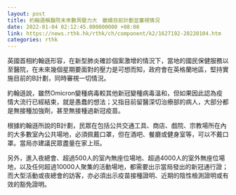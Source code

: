 ```yaml
---
layout: post
title: 約翰遜稱醫院未來數周壓力大　繼續目前計劃並審視情況
date: 2022-01-04 02:12:45.000000000 +08:00
link: https://news.rthk.hk/rthk/ch/component/k2/1627192-20220104.htm
categories: rthk
---
```


英國首相約翰遜形容，在新型肺炎確診個案激增的情況下，當地的國民保健服務以至醫院，在未來幾個星期要面對的壓力是可想而知，政府會在英格蘭地區，堅持實施目前的B計劃，同時審視一切情況。

約翰遜說，雖然Omicron變種病毒較其他新冠變種病毒溫和，但如果因此認為疫情大流行已經結束，就是愚蠢的想法；又指目前留醫深切治療部的病人，大部分都是無接種加強劑，甚至無接種過新冠疫苗。

根據約翰遜所說的B計劃，民眾在包括公共交通工具、商店、戲院、宗教場所在內的大多數室內公共場地，必須佩戴口罩，但在酒吧、餐廳或健身室等，可以不戴口罩。當局亦建議民眾盡量在家上班。

另外，進入夜總會、超過500人的室內無座位場地、超過4000人的室外無座位場地，以及任何超過10000人聚集的活動場地，都需要出示當局發出的新冠通行證；而大型活動或夜總會的訪客，亦必須出示疫苗接種證明、近期的陰性檢測證明或有效的豁免證明。
